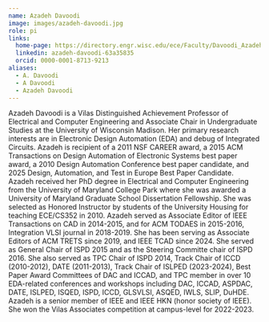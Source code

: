 ```yaml
---
name: Azadeh Davoodi
image: images/azadeh-davoodi.jpg
role: pi
links:
  home-page: https://directory.engr.wisc.edu/ece/Faculty/Davoodi_Azadeh/
  linkedin: azadeh-davoodi-63a35835
  orcid: 0000-0001-8713-9213
aliases:
  - A. Davoodi
  - A Davoodi
  - Azadeh Davoodi
---
```


Azadeh Davoodi is a Vilas Distinguished Achievement Professor of Electrical and Computer Engineering and Associate Chair in Undergraduate Studies at the University of Wisconsin Madison. Her primary research interests are in Electronic Design Automation (EDA) and debug of Integrated Circuits. Azadeh is recipient of a 2011 NSF CAREER award, a 2015 ACM Transactions on Design Automation of Electronic Systems best paper award, a 2010 Design Automation Conference best paper candidate, and 2025 Design, Automation, and Test in Europe Best Paper Candidate. Azadeh received her PhD degree in Electrical and Computer Engineering from the University of Maryland College Park where she was awarded a University of Maryland Graduate School Dissertation Fellowship. She was selected as Honored Instructor by students of the University Housing for teaching ECE/CS352 in 2010. Azadeh served as Associate Editor of IEEE Transactions on CAD in 2014-2015, and for ACM TODAES in 2015-2016, Integration VLSI journal in 2018-2019. She has been serving as Associate Editors of ACM TRETS since 2019, and IEEE TCAD since 2024. She served as General Chair of ISPD 2015 and as the Steering Committe chair of ISPD 2016. She also served as TPC Chair of ISPD 2014, Track Chair of ICCD (2010-2012), DATE (2011-2013), Track Chair of ISLPED (2023-2024), Best Paper Award Committees of DAC and ICCAD, and TPC member in over 10 EDA-related conferences and workshops including DAC, ICCAD, ASPDAC, DATE, ISLPED, ISQED, ISPD, ICCD, GLSVLSI, ASQED, IWLS, SLIP, DuHDE. Azadeh is a senior member of IEEE and IEEE HKN (honor society of IEEE). She won the Vilas Associates competition at campus-level for 2022-2023. 
